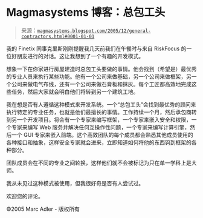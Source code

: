 <!--yml

分类：未分类

日期：2024-05-18 05:22:30

-->

# Magmasystems 博客：总包工头

> 来源：[`magmasystems.blogspot.com/2005/12/general-contractors.html#0001-01-01`](http://magmasystems.blogspot.com/2005/12/general-contractors.html#0001-01-01)

我的 Finetix 同事克里斯刚刚提醒我几天前我们在午餐时与来自 RiskFocus 的一位好朋友进行的对话。这让我想到了一个有趣的开发模式。

想象一下在你家进行房屋建造时总包工头要做的事情。他会找到（希望是）最优秀的专业人员来执行某些功能。他有一个公司来做基础，另一个公司来做框架，另一个公司来做电气布线，还有一个公司来做石膏板和抹灰。每个工匠都高效地完成这些任务，然后大家就会明白他们将转到另一个建筑工地。

我在想是否有人遵循这种模式来开发系统。一个“总包工头”会找到最优秀的顾问来执行特定的专业任务，也就是他们最擅长的事情。工作持续一个月，然后承包商转到另一个开发项目。将会有一个专家来编写框架，一个专家来嵌入安全和权限，一个专家来编写 Web 服务并解决任何互操作性问题，一个专家来编写计算引擎，然后一个 GUI 专家来嵌入前端。这个高效团队的每个成员都会熟悉其他成员使用的各种接口和抽象，这样安全专家就会进来，立即知道如何将他的东西钩到框架的各种部分。

团队成员会在不同的专业之间轮换，这样他们就不会被标记为只在单一学科上是大师。

我从未见过这种模式被使用，但我很好奇是否有人尝试过。

欢迎您的评论。

©2005 Marc Adler - 版权所有
